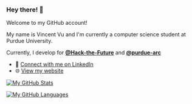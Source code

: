 <!--
**vvvuPurdue/vvvuPurdue** is a ✨ _special_ ✨ repository because its `README.md` (this file) appears on your GitHub profile.

Here are some ideas to get you started:

- 🔭 I’m currently working on ...
- 🌱 I’m currently learning ...
- 👯 I’m looking to collaborate on ...
- 🤔 I’m looking for help with ...
- 💬 Ask me about ...
- 📫 How to reach me: ...
- 😄 Pronouns: ...
- ⚡ Fun fact: ...
-->
### Hey there! 👋

Welcome to my GitHub account!

My name is Vincent Vu and I'm currently a computer science student at Purdue University.

Currently, I develop for [**@Hack-the-Future**](https://github.com/Hack-the-Future) and [**@purdue-arc**](https://github.com/purdue-arc)

- :briefcase: [Connect with me on LinkedIn](https://www.linkedin.com/in/vincent-v-vu/)
- :globe_with_meridians: [View my website](https://vivCoding.github.io/personal/)

[![My GitHub Stats](https://github-readme-stats.vercel.app/api?username=vivCoding&count_private=true&show_icons=true&theme=tokyonight)](https://github.com/vivCoding/github-readme-stats)


[![My GitHub Languages](https://github-readme-stats.vercel.app/api/top-langs/?username=vivCoding&count_private=true&show_icons=true&theme=tokyonight&layout=compact)](https://github.com/vivCoding/github-readme-stats)
